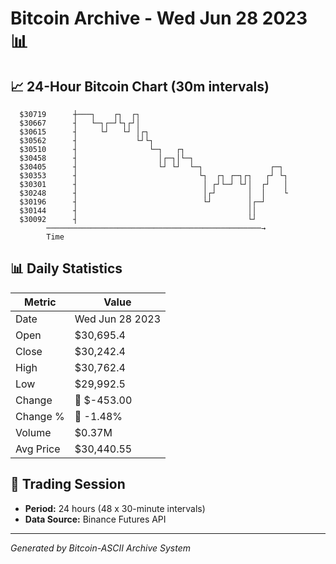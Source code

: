 # Bitcoin Archive - Wed Jun 28 2023 📊

## 📈 24-Hour Bitcoin Chart (30m intervals)

```
  $30719      ┼───┐    ┌┐  ┌┐                                  
  $30667      ┤   └─┐┌─┘└┐┌┘│                                  
  $30615      ┤     └┘   └┘ │┌┐                                
  $30562      ┤             └┘└┐                               
  $30510      ┤                └─┐   ┌┐                        
  $30458      ┤                  │┌─┐│└─┐                      
  $30405      ┤                  └┘ └┘  └─┐               ┌─┐  
  $30353      ┤                           └┐  ┌┐ ┌─┐┌┐   ┌┘ └┐ 
  $30301      ┤                            │ ┌┘└─┘ └┘│  ┌┘   │ 
  $30248      ┤                            │┌┘       │  │    └ 
  $30196      ┤                            └┘        │┌─┘      
  $30144      ┤                                      ││        
  $30092      ┤                                      └┘        
        ────────────────────────────────────────────────→
        Time
```

## 📊 Daily Statistics

| Metric | Value |
|--------|-------|
| Date | Wed Jun 28 2023 |
| Open | $30,695.4 |
| Close | $30,242.4 |
| High | $30,762.4 |
| Low | $29,992.5 |
| Change | 🔴 $-453.00 |
| Change % | 🔴 -1.48% |
| Volume | $0.37M |
| Avg Price | $30,440.55 |

## 📅 Trading Session

- **Period:** 24 hours (48 x 30-minute intervals)
- **Data Source:** Binance Futures API

---
*Generated by Bitcoin-ASCII Archive System*

